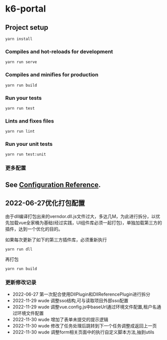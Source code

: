 # k6-portal

## Project setup
```
yarn install
```
### Compiles and hot-reloads for development
```
yarn run serve
```
### Compiles and minifies for production
```
yarn run build
```

### Run your tests
```
yarn run test
```

### Lints and fixes files
```
yarn run lint
```

### Run your unit tests
```
yarn run test:unit
```

### 更多配置
See [Configuration Reference](https://cli.vuejs.org/config/).
---
## 2022-06-27优化打包配置
由于dll编译打包出来的verndor.dll.js文件过大，多达几M，为此进行拆分，以优先加载vue全家桶为基础(经过实践，UI组件库必须一起打包)，单独加载第三方的插件，达到一个优化的目的。

如果每次更新了如下的第三方插件库，必须重新执行

```
yarn run dll
```
再打包
```
yarn run build
```

### 更新修改记录
* 2022-06-27 第一次配合使用DllPlugin和DllReferencePlugin进行拆分
* 2022-11-29 wude 调整sso结构,可与读取项目外部sso配置
* 2022-11-29 wude 调整vue.config.js中baseUrl通过环境文件配置,租户名通过环境文件配置
* 2022-11-30 wude 增加了表单未提交的提示逻辑
* 2022-11-30 wude 修改了任务处理后跳转到下一个任务调整成返回上一页
* 2022-11-30 wude 调整form相关页面中的执行自定义脚本方法,抽到utils


